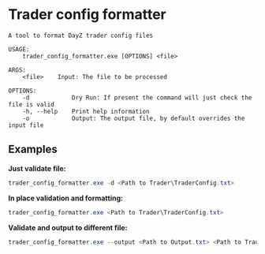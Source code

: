 # Trader config formatter

```
A tool to format DayZ trader config files

USAGE:
    trader_config_formatter.exe [OPTIONS] <file>

ARGS:
    <file>    Input: The file to be processed

OPTIONS:
    -d            Dry Run: If present the command will just check the file is valid
    -h, --help    Print help information
    -o            Output: The output file, by default overrides the input file
```

## Examples

**Just validate file:**
```powershell
trader_config_formatter.exe -d <Path to Trader\TraderConfig.txt>
```

**In place validation and formatting:**
```powershell
trader_config_formatter.exe <Path to Trader\TraderConfig.txt>
```

**Validate and output to different file:**
```powershell
trader_config_formatter.exe --output <Path to Output.txt> <Path to Trader\TraderConfig.txt>
```
